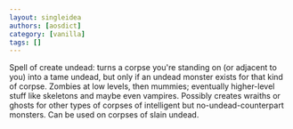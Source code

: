 ```yaml
---
layout: singleidea
authors: [aosdict]
category: [vanilla]
tags: []
---
```

Spell of create undead: turns a corpse you're standing on (or adjacent to you) into a tame undead, but only if an undead monster exists for that kind of corpse. Zombies at low levels, then mummies; eventually higher-level stuff like skeletons and maybe even vampires. Possibly creates wraiths or ghosts for other types of corpses of intelligent but no-undead-counterpart monsters. Can be used on corpses of slain undead.
